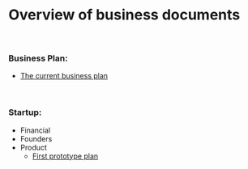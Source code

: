 # Overview of business documents

<br/>

### Business Plan:

- [The current business plan](Startup/Founders/Business-Plan.md)

<br/>

### Startup:

- Financial
- Founders
- Product
  - [First prototype plan](Startup/Product/0001-Primal/First-Prototype-Plan.md)
 
 <br/>
 
